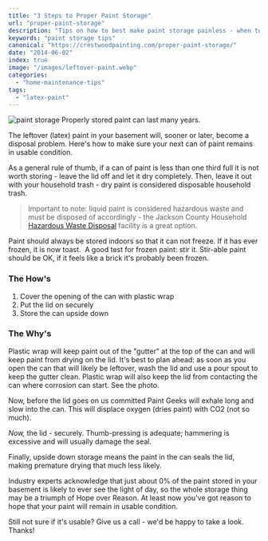 ```yaml
---
title: "3 Steps to Proper Paint Storage"
url: "proper-paint-storage"
description: "Tips on how to best make paint storage painless - when to keep paint, how to get rid of old paint and how to store paint so you can actually use it in the future."
keywords: "paint storage tips"
canonical: "https://crestwoodpainting.com/proper-paint-storage/"
date: "2014-06-02"
index: true
image: "/images/leftover-paint.webp"
categories:
  - "home-maintenance-tips"
tags:
  - "latex-paint"
---
```

![paint storage](/images/leftover-paint.webp) Properly stored paint can last many years.

The leftover (latex) paint in your basement will, sooner or later, become a disposal problem. Here's how to make sure your next can of paint remains in usable condition.

As a general rule of thumb, if a can of paint is less than one third full it is not worth storing - leave the lid off and let it dry completely. Then, leave it out with your household trash - dry paint is considered disposable household trash.

> Important to note: liquid paint is considered hazardous waste and must be disposed of accordingly - the Jackson County Household [Hazardous Waste Disposal](https://www.jacksongov.org/Residents/Home-and-Family/Household-Hazardous-Waste-Disposal) facility is a great option.

Paint should always be stored indoors so that it can not freeze. If it has ever frozen, it is now toast.  A good test for frozen paint: stir it. Stir-able paint should be OK, if it feels like a brick it's probably been frozen.

### The How's

1. Cover the opening of the can with plastic wrap
2. Put the lid on securely
3. Store the can upside down

### The Why's

Plastic wrap will keep paint out of the "gutter" at the top of the can and will keep paint from drying on the lid. It's best to plan ahead: as soon as you open the can that will likely be leftover, wash the lid and use a pour spout to keep the gutter clean. Plastic wrap will also keep the lid from contacting the can where corrosion can start. See the photo.

Now, before the lid goes on us committed Paint Geeks will exhale long and slow into the can. This will displace oxygen (dries paint) with CO2 (not so much).

_Now,_ the lid - securely. Thumb-pressing is adequate; hammering is excessive and will usually damage the seal.

Finally, upside down storage means the paint in the can seals the lid, making premature drying that much less likely.

Industry experts acknowledge that just about 0% of the paint stored in your basement is likely to ever see the light of day, so the whole storage thing may be a triumph of Hope over Reason. At least now you've got reason to hope that your paint will remain in usable condition.

Still not sure if it's usable? Give us a call - we'd be happy to take a look. Thanks!

